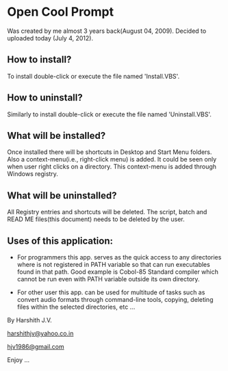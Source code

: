 Open Cool Prompt
=============
Was created by me almost 3 years back(August 04, 2009).
Decided to uploaded today (July 4, 2012).

How to install?
-------
To install double-click or execute the file named 'Install.VBS'.


How to uninstall?
-------
Similarly to install double-click or execute the file named 'Uninstall.VBS'.

What will be installed?
-------
Once installed there will be shortcuts in Desktop and Start Menu folders.
Also a context-menu(i.e., right-click menu) is added. It could be seen only
when user right clicks on a directory. This context-menu is added through
Windows registry.



What will be uninstalled?
-------
All Registry entries and shortcuts will be deleted.
The script, batch and READ ME files(this document) needs to be deleted by the user.

Uses of this application:
-------
* For programmers this app. serves as the quick access to any directories where is not registered in PATH variable so that can run executables found in that path. Good example is Cobol-85 Standard compiler which cannot be run even with PATH variable outside its own directory.

* For other user this app. can be used for multitude of tasks such as convert audio formats through command-line tools, copying, deleting files within the selected directories, etc ...


By Harshith J.V.

harshithjv@yahoo.co.in

hjv1986@gmail.com


Enjoy ...
